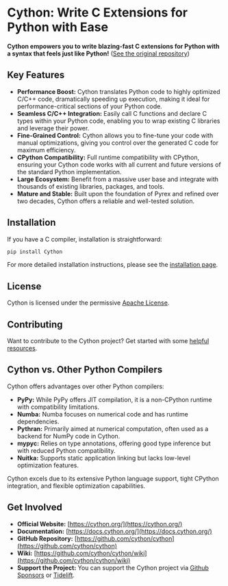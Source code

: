 # Cython: Write C Extensions for Python with Ease

**Cython empowers you to write blazing-fast C extensions for Python with a syntax that feels just like Python!** ([See the original repository](https://github.com/cython/cython))

## Key Features

*   **Performance Boost:** Cython translates Python code to highly optimized C/C++ code, dramatically speeding up execution, making it ideal for performance-critical sections of your Python code.
*   **Seamless C/C++ Integration:** Easily call C functions and declare C types within your Python code, enabling you to wrap existing C libraries and leverage their power.
*   **Fine-Grained Control:** Cython allows you to fine-tune your code with manual optimizations, giving you control over the generated C code for maximum efficiency.
*   **CPython Compatibility:** Full runtime compatibility with CPython, ensuring your Cython code works with all current and future versions of the standard Python implementation.
*   **Large Ecosystem:** Benefit from a massive user base and integrate with thousands of existing libraries, packages, and tools.
*   **Mature and Stable:** Built upon the foundation of Pyrex and refined over two decades, Cython offers a reliable and well-tested solution.

## Installation

If you have a C compiler, installation is straightforward:

```bash
pip install Cython
```

For more detailed installation instructions, please see the [installation page](https://docs.cython.org/en/latest/src/quickstart/install.html).

## License

Cython is licensed under the permissive [Apache License](https://github.com/cython/cython/blob/master/LICENSE.txt).

## Contributing

Want to contribute to the Cython project?  Get started with some [helpful resources](https://github.com/cython/cython/blob/master/docs/CONTRIBUTING.rst).

## Cython vs. Other Python Compilers

Cython offers advantages over other Python compilers:

*   **PyPy:** While PyPy offers JIT compilation, it is a non-CPython runtime with compatibility limitations.
*   **Numba:** Numba focuses on numerical code and has runtime dependencies.
*   **Pythran:** Primarily aimed at numerical computation, often used as a backend for NumPy code in Cython.
*   **mypyc:** Relies on type annotations, offering good type inference but with reduced Python compatibility.
*   **Nuitka:** Supports static application linking but lacks low-level optimization features.

Cython excels due to its extensive Python language support, tight CPython integration, and flexible optimization capabilities.

## Get Involved

*   **Official Website:** [https://cython.org/](https://cython.org/)
*   **Documentation:** [https://docs.cython.org/](https://docs.cython.org/)
*   **GitHub Repository:** [https://github.com/cython/cython](https://github.com/cython/cython)
*   **Wiki:** [https://github.com/cython/cython/wiki](https://github.com/cython/cython/wiki)
*   **Support the Project:** You can support the Cython project via [Github Sponsors](https://github.com/users/scoder/sponsorship) or [Tidelift](https://tidelift.com/subscription/pkg/pypi-cython).